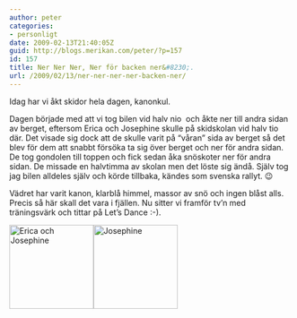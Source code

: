 ```yaml
---
author: peter
categories:
- personligt
date: 2009-02-13T21:40:05Z
guid: http://blogs.merikan.com/peter/?p=157
id: 157
title: Ner Ner Ner, Ner för backen ner&#8230;.
url: /2009/02/13/ner-ner-ner-ner-backen-ner/
---
```


Idag har vi åkt skidor hela dagen, kanonkul.

Dagen började med att vi tog bilen vid halv nio  och åkte ner till andra sidan av berget, eftersom Erica och Josephine skulle på skidskolan vid halv tio där. Det visade sig dock att de skulle varit på &#8220;våran&#8221; sida av berget så det blev för dem att snabbt försöka ta sig över berget och ner för andra sidan. De tog gondolen till toppen och fick sedan åka snöskoter ner för andra sidan. De missade en halvtimma av skolan men det löste sig ändå. Själv tog jag bilen alldeles själv och körde tillbaka, kändes som svenska rallyt. 😉

Vädret har varit kanon, klarblå himmel, massor av snö och ingen blåst alls. Precis så här skall det vara i fjällen. Nu sitter vi framför tv&#8217;n med träningsvärk och tittar på Let&#8217;s Dance :-).

<a title="Erica och Josephine" rel="lightbox[Skiing]" href="//blogs.merikan.com/peter/files/2009/02/erica_och_josephine.jpg"><img src="http://blogs.merikan.com/peter/files/2009/02/erica_och_josephine-150x150.jpg" alt="Erica och Josephine" width="150" height="150" class="alignnone size-thumbnail wp-image-159" /></a><a title="Josephine" rel="lightbox[Skiing]" href="//blogs.merikan.com/peter/files/2009/02/josephine.jpg"><img class="alignnone size-thumbnail wp-image-160" src="http://blogs.merikan.com/peter/files/2009/02/josephine-150x150.jpg" alt="Josephine" width="150" height="150" /></a>
